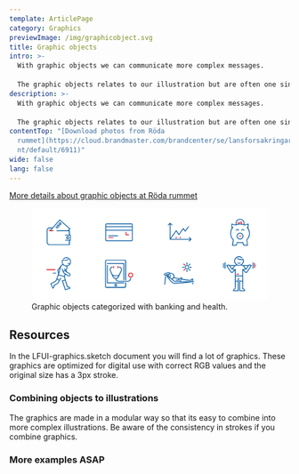 ```yaml
---
template: ArticlePage
category: Graphics
previewImage: /img/graphicobject.svg
title: Graphic objects
intro: >-
  With graphic objects we can communicate more complex messages.

  The graphic objects relates to our illustration but are often one single object. We can explain events, products, situations and environments.
description: >-
  With graphic objects we can communicate more complex messages.

  The graphic objects relates to our illustration but are often one single object. We can explain events, products, situations and environments.
contentTop: "[Download photos from Röda
  rummet](https://cloud.brandmaster.com/brandcenter/se/lansforsakringar/compone\
  nt/default/6911)"
wide: false
lang: false
---
```

[More details about graphic objects at Röda rummet](https://cloud.brandmaster.com/brandcenter/se/lansforsakringar/component/default/5122)

<figure class="Image Image__border Image__wide"><img src="/img/graphicobjects_ex.png" srcset="/img/graphicobjects_ex.png 2x" alt="Graphic objects categorized with banking and health."><figcaption><div class="Image__caption">Graphic objects categorized with banking and health.</div></figcaption></figure>

## Resources

In the LFUI-graphics.sketch document you will find a lot of graphics. These graphics are optimized for digital use with correct RGB values and the original size has a 3px stroke. 

### Combining objects to illustrations

The graphics are made in a modular way so that its easy to combine into more complex illustrations. Be aware of the consistency in strokes if you combine graphics.

### More examples ASAP